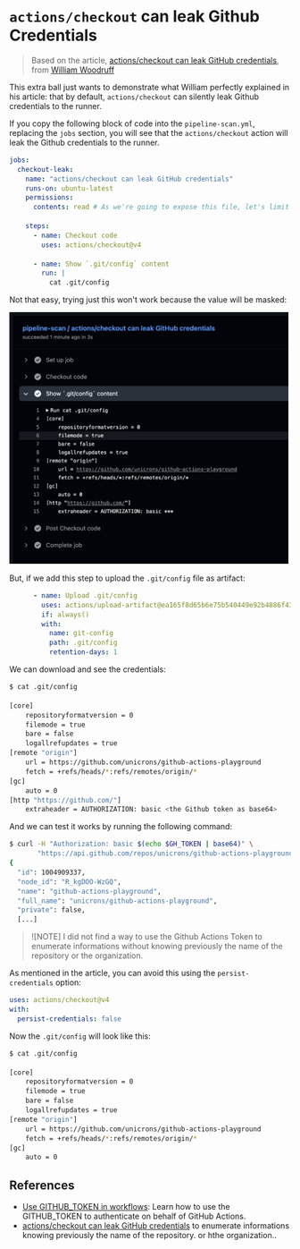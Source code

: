 # `actions/checkout` can leak Github Credentials

> Based on the article, [actions/checkout can leak GitHub credentials](https://yossarian.net/til/post/actions-checkout-can-leak-github-credentials/), from [William Woodruff](https://github.com/woodruffw)

This extra ball just wants to demonstrate what William perfectly explained in his article: that by default, `actions/checkout` can silently leak Github credentials to the runner.

If you copy the following block of code into the `pipeline-scan.yml`, replacing the `jobs` section, you will see that the `actions/checkout` action will leak the Github credentials to the runner.

```yaml
jobs:
  checkout-leak:
    name: "actions/checkout can leak GitHub credentials"
    runs-on: ubuntu-latest
    permissions:
      contents: read # As we're going to expose this file, let's limit the permissions

    steps:
      - name: Checkout code
        uses: actions/checkout@v4

      - name: Show `.git/config` content
        run: |
          cat .git/config
```

Not that easy, trying just this won't work because the value will be masked:

<img src="../../../imgs/actions_checkout_masked.png" alt="checkout-leak-masked" width="500" />

But, if we add this step to upload the `.git/config` file as artifact:

```yaml
      - name: Upload .git/config
        uses: actions/upload-artifact@ea165f8d65b6e75b540449e92b4886f43607fa02 # v4.6.2
        if: always()
        with:
          name: git-config
          path: .git/config
          retention-days: 1
```

We can download and see the credentials:

```bash
$ cat .git/config

[core]
	repositoryformatversion = 0
	filemode = true
	bare = false
	logallrefupdates = true
[remote "origin"]
	url = https://github.com/unicrons/github-actions-playground
	fetch = +refs/heads/*:refs/remotes/origin/*
[gc]
	auto = 0
[http "https://github.com/"]
	extraheader = AUTHORIZATION: basic <the Github token as base64>
```

And we can test it works by running the following command:

```bash
$ curl -H "Authorization: basic $(echo $GH_TOKEN | base64)" \
       "https://api.github.com/repos/unicrons/github-actions-playground"
{
  "id": 1004909337,
  "node_id": "R_kgDOO-WzGQ",
  "name": "github-actions-playground",
  "full_name": "unicrons/github-actions-playground",
  "private": false,
  [...]
```

> ![NOTE]
> I did not find a way to use the Github Actions Token to enumerate informations without knowing previously the name of the repository or the organization.

As mentioned in the article, you can avoid this using the `persist-credentials` option:

```yaml
uses: actions/checkout@v4
with:
  persist-credentials: false
```

Now the `.git/config` will look like this:

```bash
$ cat .git/config

[core]
	repositoryformatversion = 0
	filemode = true
	bare = false
	logallrefupdates = true
[remote "origin"]
	url = https://github.com/unicrons/github-actions-playground
	fetch = +refs/heads/*:refs/remotes/origin/*
[gc]
	auto = 0
```




## References
- [Use GITHUB_TOKEN in workflows](https://docs.github.com/en/actions/tutorials/use-github_token-in-workflows): Learn how to use the GITHUB_TOKEN to authenticate on behalf of GitHub Actions.
- [actions/checkout can leak GitHub credentials](https://yossarian.net/til/post/actions-checkout-can-leak-github-credentials/) to enumerate informations knowing previously the name of the repository. or hthe organization..
